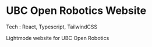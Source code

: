 # UBC Open Robotics Website

Tech : React, Typescript, TailwindCSS

Lightmode website for UBC Open Robotics
